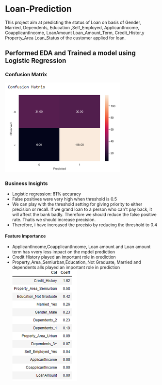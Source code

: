 # Loan-Prediction

This project aim at predicting the status of Loan on basis of Gender,	Married,	Dependents,	Education	,Self_Employed,	ApplicantIncome,	CoapplicantIncome,	LoanAmount	Loan_Amount_Term,	Credit_Histor,y	Property_Area	Loan_Status of the customer applied for loan.

## Performed EDA and Trained a model using Logistic Regression

### Confusion Matrix
![alt text](https://github.com/mathewansu/Loan-Prediction/blob/main/Confusion%20Matrix.PNG)
### Business Insights
- Logistic regression: 81% accuracy
- False positives were very high when threshold is 0.5
- We can play with the threshold setting for giving priority to either precision or recall. If we grand loan to a person who can't pay back, it will affect the bank badly. Therefore we should reduce the false positive rate. Thatis we should increase precision. 
- Therefore, i have increased the precisio by reducing the threshold to 0.4
#### Feature Importance
- ApplicantIncome,CoapplicantIncome, Loan amount and Loan amount term has vvery less impact on the mpdel prediction
- Credit History played an important role in orediction
- Property_Area_Semiurban,Education_Not Graduate, Married and dependents alls played an important role in prediction	
![alt text](https://github.com/mathewansu/Loan-Prediction/blob/main/Feature%20Importance.PNG)
